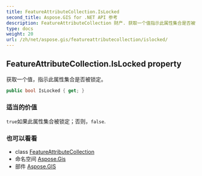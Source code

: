 ```yaml
---
title: FeatureAttributeCollection.IsLocked
second_title: Aspose.GIS for .NET API 参考
description: FeatureAttributeCollection 财产. 获取一个值指示此属性集合是否被锁定
type: docs
weight: 20
url: /zh/net/aspose.gis/featureattributecollection/islocked/
---
```

## FeatureAttributeCollection.IsLocked property

获取一个值，指示此属性集合是否被锁定。

```csharp
public bool IsLocked { get; }
```

### 适当的价值

`true`如果此属性集合被锁定；否则，`false`.

### 也可以看看

* class [FeatureAttributeCollection](../)
* 命名空间 [Aspose.Gis](../../featureattributecollection/)
* 部件 [Aspose.GIS](../../../)


